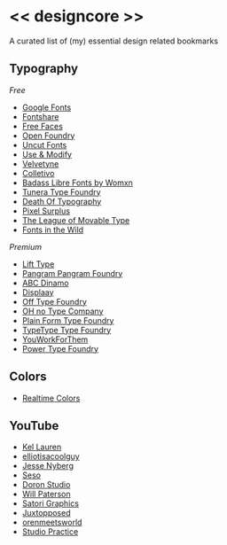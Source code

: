 # << designcore >> # 

A curated list of (my) essential design related bookmarks

## Typography

*Free*
- [Google Fonts](https://fonts.google.com/)
- [Fontshare](https://www.fontshare.com/)
- [Free Faces](https://www.freefaces.gallery)
- [Open Foundry](https://open-foundry.com/fonts)
- [Uncut Fonts](https://uncut.wtf/)
- [Use & Modify](https://usemodify.com/)
- [Velvetyne](https://velvetyne.fr/)
- [Colletivo](https://www.collletttivo.it/)
- [Badass Libre Fonts by Womxn](https://www.design-research.be/by-womxn/)
- [Tunera Type Foundry](https://www.tunera.xyz/)
- [Death Of Typography](https://deathoftypography.com)
- [Pixel Surplus](https://pixelsurplus.com/collections/free-fonts)
- [The League of Movable Type](https://www.theleagueofmoveabletype.com/)
- [Fonts in the Wild](https://www.fontsinthewild.com/free)

*Premium*
- [Lift Type](https://www.lift-type.fr)
- [Pangram Pangram Foundry](https://pangrampangram.com/)
- [ABC Dinamo](https://abcdinamo.com/)
- [Displaay](https://displaay.net/)
- [Off Type Foundry](https://off-type.com/)
- [OH no Type Company](https://ohnotype.co/)
- [Plain Form Type Foundry](https://plain-form.com/)
- [TypeType Type Foundry](https://typetype.org/)
- [YouWorkForThem](https://www.youworkforthem.com/fonts)
- [Power Type Foundry](https://power-type.com)



## Colors

- [Realtime Colors](https://www.realtimecolors.com/)

## YouTube

- [Kel Lauren]()
- [elliotisacoolguy]()
- [Jesse Nyberg]()
- [Seso]()
- [Doron Studio]()
- [Will Paterson]()
- [Satori Graphics]()
- [Juxtopposed]()
- [orenmeetsworld]()
- [Studio Practice]()